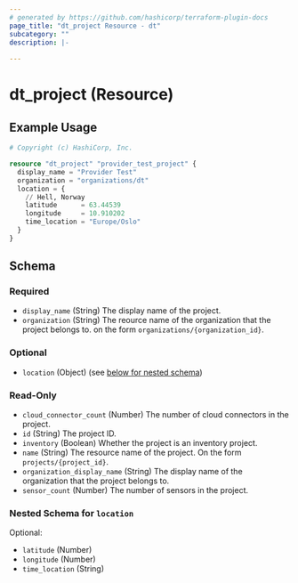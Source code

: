 ```yaml
---
# generated by https://github.com/hashicorp/terraform-plugin-docs
page_title: "dt_project Resource - dt"
subcategory: ""
description: |-
  
---
```


# dt_project (Resource)



## Example Usage

```terraform
# Copyright (c) HashiCorp, Inc.

resource "dt_project" "provider_test_project" {
  display_name = "Provider Test"
  organization = "organizations/dt"
  location = {
    // Hell, Norway
    latitude      = 63.44539
    longitude     = 10.910202
    time_location = "Europe/Oslo"
  }
}
```

<!-- schema generated by tfplugindocs -->
## Schema

### Required

- `display_name` (String) The display name of the project.
- `organization` (String) The reource name of the organization that the project belongs to. on the form `organizations/{organization_id}`.

### Optional

- `location` (Object) (see [below for nested schema](#nestedatt--location))

### Read-Only

- `cloud_connector_count` (Number) The number of cloud connectors in the project.
- `id` (String) The project ID.
- `inventory` (Boolean) Whether the project is an inventory project.
- `name` (String) The resource name of the project. On the form `projects/{project_id}`.
- `organization_display_name` (String) The display name of the organization that the project belongs to.
- `sensor_count` (Number) The number of sensors in the project.

<a id="nestedatt--location"></a>
### Nested Schema for `location`

Optional:

- `latitude` (Number)
- `longitude` (Number)
- `time_location` (String)
